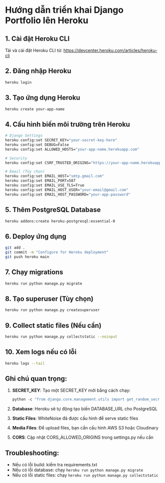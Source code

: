 # Hướng dẫn triển khai Django Portfolio lên Heroku

## 1. Cài đặt Heroku CLI

Tải và cài đặt Heroku CLI từ: https://devcenter.heroku.com/articles/heroku-cli

## 2. Đăng nhập Heroku

```bash
heroku login
```

## 3. Tạo ứng dụng Heroku

```bash
heroku create your-app-name
```

## 4. Cấu hình biến môi trường trên Heroku

```bash
# Django Settings
heroku config:set SECRET_KEY="your-secret-key-here"
heroku config:set DEBUG=False
heroku config:set ALLOWED_HOSTS="your-app-name.herokuapp.com"

# Security
heroku config:set CSRF_TRUSTED_ORIGINS="https://your-app-name.herokuapp.com"

# Email (Tùy chọn)
heroku config:set EMAIL_HOST="smtp.gmail.com"
heroku config:set EMAIL_PORT=587
heroku config:set EMAIL_USE_TLS=True
heroku config:set EMAIL_HOST_USER="your-email@gmail.com"
heroku config:set EMAIL_HOST_PASSWORD="your-app-password"
```

## 5. Thêm PostgreSQL Database

```bash
heroku addons:create heroku-postgresql:essential-0
```

## 6. Deploy ứng dụng

```bash
git add .
git commit -m "Configure for Heroku deployment"
git push heroku main
```

## 7. Chạy migrations

```bash
heroku run python manage.py migrate
```

## 8. Tạo superuser (Tùy chọn)

```bash
heroku run python manage.py createsuperuser
```

## 9. Collect static files (Nếu cần)

```bash
heroku run python manage.py collectstatic --noinput
```

## 10. Xem logs nếu có lỗi

```bash
heroku logs --tail
```

## Ghi chú quan trọng:

1. **SECRET_KEY**: Tạo một SECRET_KEY mới bằng cách chạy:
   ```python
   python -c "from django.core.management.utils import get_random_secret_key; print(get_random_secret_key())"
   ```

2. **Database**: Heroku sẽ tự động tạo biến DATABASE_URL cho PostgreSQL

3. **Static Files**: WhiteNoise đã được cấu hình để serve static files

4. **Media Files**: Để upload files, bạn cần cấu hình AWS S3 hoặc Cloudinary

5. **CORS**: Cập nhật CORS_ALLOWED_ORIGINS trong settings.py nếu cần

## Troubleshooting:

- Nếu có lỗi build: kiểm tra requirements.txt
- Nếu có lỗi database: chạy `heroku run python manage.py migrate`
- Nếu có lỗi static files: chạy `heroku run python manage.py collectstatic`
